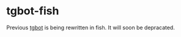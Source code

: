 # tgbot-fish
Previous [tgbot](https://github.com/Hakimi0804/tgbot) is being rewritten in fish. It will soon be depracated.
